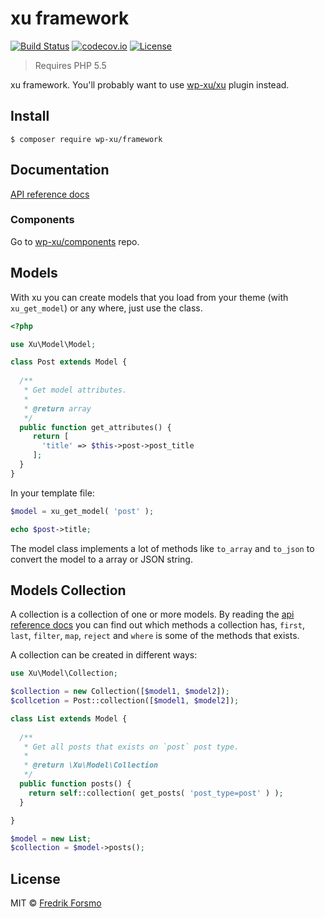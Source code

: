 # xu framework

[![Build Status](https://travis-ci.org/wp-xu/framework.svg?branch=master)](https://travis-ci.org/wp-xu/framework) [![codecov.io](http://codecov.io/github/wp-xu/framework/coverage.svg?branch=master)](http://codecov.io/github/wp-xu/framework?branch=master)
[![License](https://img.shields.io/packagist/l/wp-xu/framework.svg)](https://packagist.org/packages/wp-xu/framework)

> Requires PHP 5.5

xu framework. You'll probably want to use [wp-xu/xu](https://github.com/wp-xu/xu) plugin instead.

## Install

```
$ composer require wp-xu/framework
```

## Documentation

[API reference docs](https://wp-xu.github.io/docs/)

### Components

Go to [wp-xu/components](https://github.com/wp-xu/components) repo.

## Models

With xu you can create models that you load from your theme (with `xu_get_model`) or any where, just use the class.

```php
<?php

use Xu\Model\Model;

class Post extends Model {
  
  /**
   * Get model attributes.
   *
   * @return array
   */
  public function get_attributes() {
     return [
       'title' => $this->post->post_title
     ];
  }
}
```

In your template file:

```php
$model = xu_get_model( 'post' );

echo $post->title;
```

The model class implements a lot of methods like `to_array` and `to_json` to convert the model to a array or JSON string.

## Models Collection

A collection is a collection of one or more models. By reading the [api reference docs](https://wp-xu.github.io/docs/) you can find out which methods a collection has, `first`, `last`, `filter`, `map`, `reject` and `where` is some of the methods that exists.

A collection can be created in different ways:

```php
use Xu\Model\Collection;

$collection = new Collection([$model1, $model2]);
$collcetion = Post::collection([$model1, $model2]);

class List extends Model {
  
  /**
   * Get all posts that exists on `post` post type.
   *
   * @return \Xu\Model\Collection
   */
  public function posts() {
    return self::collection( get_posts( 'post_type=post' ) );
  }

}

$model = new List;
$collection = $model->posts();
```

## License

MIT © [Fredrik Forsmo](https://github.com/frozzare)

